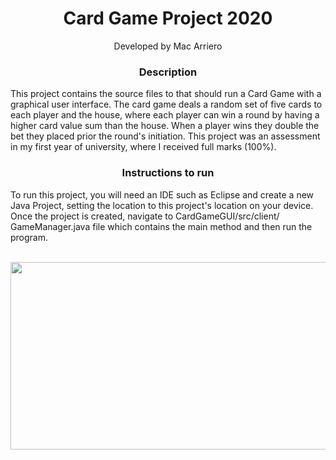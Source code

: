 <h1 align="center">Card Game Project 2020</h1>
<p align="center">
    Developed by Mac Arriero
</p>

<h3 align="center" >Description</h3>
This project contains the source files to that should run a Card Game with a graphical user interface. The card game deals a random set of five cards to each player and the house, where each player can win a round by having a higher card value sum than the house. When a player wins they double the bet they placed prior the round's initiation. This project was an assessment in my first year of university, where I received full marks (100%).

<br>
<h3 align="center">Instructions to run</h3>
<p align="left">
    To run this project, you will need an IDE such as Eclipse and create a new Java Project, setting the location to this project's location on your device. Once the project is created, navigate to CardGameGUI/src/client/ GameManager.java file which contains the main method and then run the program.
</p>
<br>
<img src="./images/demo.gif" width="600" height="300" />